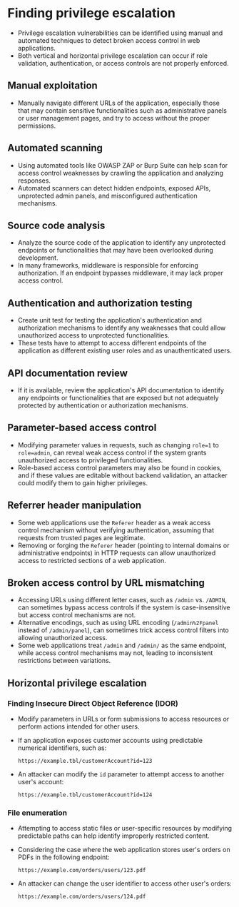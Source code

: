 # Finding privilege escalation

* Privilege escalation vulnerabilities can be identified using manual and automated techniques to detect broken access control in web applications.
* Both vertical and horizontal privilege escalation can occur if role validation, authentication, or access controls are not properly enforced.

## Manual exploitation

* Manually navigate different URLs of the application, especially those that may contain sensitive functionalities such as administrative panels or user management pages, and try to access without the proper permissions.

## Automated scanning

* Using automated tools like OWASP ZAP or Burp Suite can help scan for access control weaknesses by crawling the application and analyzing responses.
* Automated scanners can detect hidden endpoints, exposed APIs, unprotected admin panels, and misconfigured authentication mechanisms.

## Source code analysis

* Analyze the source code of the application to identify any unprotected endpoints or functionalities that may have been overlooked during development.
* In many frameworks, middleware is responsible for enforcing authorization. If an endpoint bypasses middleware, it may lack proper access control.

## Authentication and authorization testing

* Create unit test for testing the application's authentication and authorization mechanisms to identify any weaknesses that could allow unauthorized access to unprotected functionalities.
* These tests have to attempt to access different endpoints of the application as different existing user roles and as unauthenticated users.

## API documentation review

* If it is available, review the application's API documentation to identify any endpoints or functionalities that are exposed but not adequately protected by authentication or authorization mechanisms.

## Parameter-based access control

* Modifying parameter values in requests, such as changing `role=1` to `role=admin`, can reveal weak access control if the system grants unauthorized access to privileged functionalities.
* Role-based access control parameters may also be found in cookies, and if these values are editable without backend validation, an attacker could modify them to gain higher privileges.

## Referrer header manipulation

* Some web applications use the `Referer` header as a weak access control mechanism without verifying authentication, assuming that requests from trusted pages are legitimate.
* Removing or forging the `Referer` header (pointing to internal domains or administrative endpoints) in HTTP requests can allow unauthorized access to restricted sections of a web application.

## Broken access control by URL mismatching

* Accessing URLs using different letter cases, such as `/admin` vs. `/ADMIN`, can sometimes bypass access controls if the system is case-insensitive but access control mechanisms are not.
* Alternative encodings, such as using URL encoding (`/admin%2Fpanel` instead of `/admin/panel`), can sometimes trick access control filters into allowing unauthorized access.
* Some web applications treat `/admin` and `/admin/` as the same endpoint, while access control mechanisms may not, leading to inconsistent restrictions between variations.

## Horizontal privilege escalation

### Finding Insecure Direct Object Reference (IDOR)

* Modify parameters in URLs or form submissions to access resources or perform actions intended for other users.
* If an application exposes customer accounts using predictable numerical identifiers, such as:

  ```
  https://example.tbl/customerAccount?id=123
  ```

* An attacker can modify the `id` parameter to attempt access to another user's account:

  ```
  https://example.tbl/customerAccount?id=124
  ```

### File enumeration

* Attempting to access static files or user-specific resources by modifying predictable paths can help identify improperly restricted content.
* Considering the case where the web application stores user's orders on PDFs in the following endpoint:

  ```
  https://example.com/orders/users/123.pdf
  ```

* An attacker can change the user identifier to access other user's orders:

  ```
  https://example.com/orders/users/124.pdf
  ```
